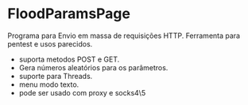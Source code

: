 # FloodParamsPage
Programa para Envio em massa de requisições HTTP. Ferramenta para pentest e usos parecidos.

* suporta metodos POST e GET.
* Gera números aleatórios para os parâmetros.
* suporte para Threads.
* menu modo texto.
* pode ser usado com proxy e socks4\5
